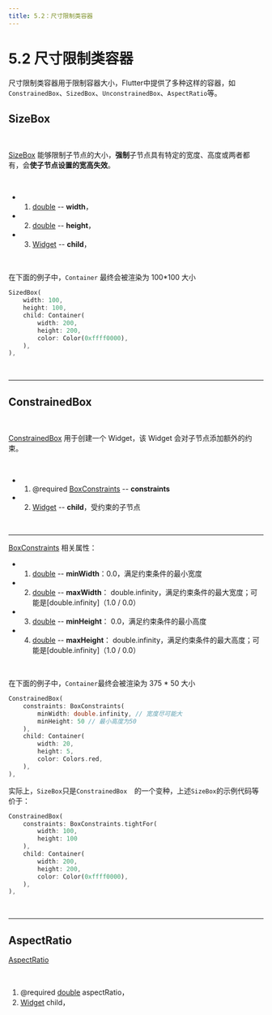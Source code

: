 ```yaml
---
title: 5.2：尺寸限制类容器
---
```


# 5.2 尺寸限制类容器

尺寸限制类容器用于限制容器大小，Flutter中提供了多种这样的容器，如`ConstrainedBox`、`SizedBox`、`UnconstrainedBox`、`AspectRatio`等。

## SizeBox

<br>

[SizeBox](https://api.flutter.dev/flutter/widgets/SizedBox-class.html) 能够限制子节点的大小，**强制**子节点具有特定的宽度、高度或两者都有，会**使子节点设置的宽高失效**。

<br>

*   1.   [double](https://api.flutter.dev/flutter/dart-core/double-class.html) -- **width**，

*   2.   [double](https://api.flutter.dev/flutter/dart-core/double-class.html) -- **height**，

*   3.   [Widget](https://api.flutter.dev/flutter/widgets/Widget-class.html) -- **child**，

<br>

在下面的例子中，`Container` 最终会被渲染为 100*100 大小

```dart
SizedBox(
    width: 100,
    height: 100,
    child: Container(
        width: 200,
        height: 200,
        color: Color(0xffff0000),
    ),
),
```

<br>

---

## ConstrainedBox

<br>

[ConstrainedBox](https://api.flutter.dev/flutter/widgets/ConstrainedBox-class.html) 用于创建一个 Widget，该 Widget 会对子节点添加额外的约束。

<br>

*   1.   @required [BoxConstraints](https://api.flutter.dev/flutter/rendering/BoxConstraints-class.html) -- **constraints**

*   2.   [Widget](https://api.flutter.dev/flutter/widgets/Widget-class.html) -- **child**，受约束的子节点

<br>

---

[BoxConstraints](https://api.flutter.dev/flutter/rendering/BoxConstraints-class.html) 相关属性：

*   1.   [double](https://api.flutter.dev/flutter/dart-core/double-class.html) -- **minWidth**：0.0，满足约束条件的最小宽度

*   2.   [double](https://api.flutter.dev/flutter/dart-core/double-class.html) -- **maxWidth**： double.infinity，满足约束条件的最大宽度；可能是[double.infinity]（1.0 / 0.0）

*   3.   [double](https://api.flutter.dev/flutter/dart-core/double-class.html) -- **minHeight**： 0.0，满足约束条件的最小高度

*   4.   [double](https://api.flutter.dev/flutter/dart-core/double-class.html) -- **maxHeight**： double.infinity，满足约束条件的最大高度；可能是[double.infinity]（1.0 / 0.0）

<br>

在下面的例子中，`Container`最终会被渲染为 375 * 50 大小

```dart
ConstrainedBox(
    constraints: BoxConstraints(
        minWidth: double.infinity, // 宽度尽可能大
        minHeight: 50 // 最小高度为50
    ),
    child: Container(
        width: 20,
        height: 5,
        color: Colors.red,
    ),
),
```

实际上，`SizeBox`只是`ConstrainedBox	`的一个变种，上述`SizeBox`的示例代码等价于：

```dart
ConstrainedBox(
    constraints: BoxConstraints.tightFor(
        width: 100,
        height: 100
    ),
    child: Container(
        width: 200,
        height: 200,
        color: Color(0xffff0000),
    ),
),
```

<br>

---

## AspectRatio

[AspectRatio](https://api.flutter.dev/flutter/widgets/AspectRatio-class.html) 

<br>

1.  @required [double](https://api.flutter.dev/flutter/dart-core/double-class.html) aspectRatio，
2.  [Widget](https://api.flutter.dev/flutter/widgets/Widget-class.html) child，